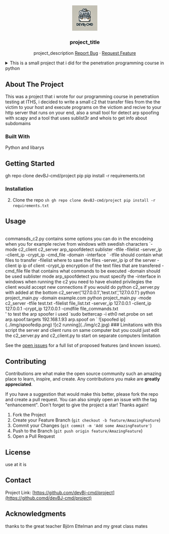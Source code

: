 <!-- Improved compatibility of back to top link: See: https://github.com/othneildrew/Best-README-Template/pull/73 -->
<a id="readme-top"></a>
<!--
*** Thanks for checking out the Best-README-Template. If you have a suggestion
*** that would make this better, please fork the repo and create a pull request
*** or simply open an issue with the tag "enhancement".
*** Don't forget to give the project a star!
*** Thanks again! Now go create something AMAZING! :D
-->



<!-- PROJECT SHIELDS -->
<!--
*** I'm using markdown "reference style" links for readability.
*** Reference links are enclosed in brackets [ ] instead of parentheses ( ).
*** See the bottom of this document for the declaration of the reference variables
*** for contributors-url, forks-url, etc. This is an optional, concise syntax you may use.
*** https://www.markdownguide.org/basic-syntax/#reference-style-links
-->

<!-- PROJECT LOGO -->
<br />
<div align="center">
    <img src="img/logo.jpg" alt="Logo" width="80" height="80">
  </a>

<h3 align="center">project_title</h3>

  <p align="center">
    project_description
    <a href="https://github.com/devBJ-cmd/project/issues/new?labels=bug&template=bug-report---.md">Report Bug</a>
    ·
    <a href="https://github.com/devBJ-cmd/project/issues/new?labels=enhancement&template=feature-request---.md">Request Feature</a>
  </p>
</div>



<!-- TABLE OF CONTENTS -->
<details>
  <summary>This is a small project that i did for the penetration programming course in python</summary>
  <ol>
    <li>
      <a href="#about-the-project">make a program with some various tools that can help in penetration testing </a>
      <ul>
        <li><a href="#built-with">Python</a></li>
      </ul>
    </li>
    <li>
      <a href="#getting-started">Getting Started</a>
      <ul>
        <li><a href="#prerequisites">Python version 3.12.7 and pip </a></li>
        <li><a href="#installation">gh repo clone devBJ-cmd/project pip pip install -r requirements.txt</a></li>
      </ul>
    </li>
    <li><a href="#usage">python project_main.py -mode <c2_client c2_server arp_spoofdetect sublister> </a></li>
    <li><a href="#roadmap">Roadmap</a></li>
    <li><a href="#contributing">Contributing</a></li>
    <li><a href="#license">License</a></li>
    <li><a href="#contact">Contact</a></li>
    <li><a href="#acknowledgments">Acknowledgments</a></li>
  </ol>
</details>



<!-- ABOUT THE PROJECT -->
## About The Project
This was a project that i wrote for our programming course in penetratiion testing at ITHS, i decided to write a small c2 that transfer files from the the victim to your host and execute programs on the victiom and recive to your http server that runs on your end, also a small tool for detect arp spoofing with scapy and a tool that uses sublist3r and whois to get info about subdomains 



### Built With

Python and libarys 




<!-- GETTING STARTED -->
## Getting Started
gh repo clone devBJ-cmd/project pip pip install -r requirements.txt




### Installation
2. Clone the repo
  `sh
 gh repo clone devBJ-cmd/project
 pip install -r requirements.txt
  `


<!-- USAGE EXAMPLES -->
## Usage
<br>
commansds_c2.py contains some options you can do in the encodeing when you for example recive from windows with swedish characters
`-mode c2_client c2_server arp_spoofdetect sublister -tfile -filelist -server_ip -client_ip -crypt_ip -cmd_file -domain -interface  `
-tfile should contain what files to transfer 
-filelist where to save the files 
-server_ip ip of the server
-client ip ip of client
-crypt_ip encryption of the text files that are transfered 
-cmd_file  file that contains what commands to be executed 
-domain should be used sublister 
mode arp_spoofdetect you must specify the -interface 
in windows when running the c2 you need to have elvated privilegies 
the client would accept new connections if you would do python c2_server.py with added at the bottom c2_server('127.0.0.1','test.txt','127.0.0.1')
python project_main.py -domain example.com 
python project_main.py -mode c2_server -tfile test.txt -filelist file_list.txt -server_ip 127.0.0.1 -client_ip 127.0.0.1 -crypt_ip 127.0.0.1  -cmdfile file_commands.txt

<br>
'
to test the arp spoofer i used 
`sudo bettercap -i eth0 
net.probe on
set arp.spoof.targets 192.168.1.93 
arp.spoof on
`
![spoofed ip](../img/spoofedip.png)
![c2 running](../img/c2.jpg)
### Limitations 
with this script the server and client runs on same computer but you could just edit the c2_server.py and c2_client.py to start on separate computers
limitation 

See the [open issues](https://github.com/github_username/repo_name/issues) for a full list of proposed features (and known issues).

<!-- CONTRIBUTING -->
## Contributing

Contributions are what make the open source community such an amazing place to learn, inspire, and create. Any contributions you make are **greatly appreciated**.

If you have a suggestion that would make this better, please fork the repo and create a pull request. You can also simply open an issue with the tag "enhancement".
Don't forget to give the project a star! Thanks again!

1. Fork the Project
2. Create your Feature Branch (`git checkout -b feature/AmazingFeature`)
3. Commit your Changes (`git commit -m 'Add some AmazingFeature'`)
4. Push to the Branch (`git push origin feature/AmazingFeature`)
5. Open a Pull Request




<!-- LICENSE -->
## License

use at it is




<!-- CONTACT -->
## Contact



Project Link: [https://github.com/devBj-cmd/project](https://github.comd/devBJ-cmd/project)




<!-- ACKNOWLEDGMENTS -->
## Acknowledgments
thanks to the great teacher Björn Ettelman
and my great class mates
